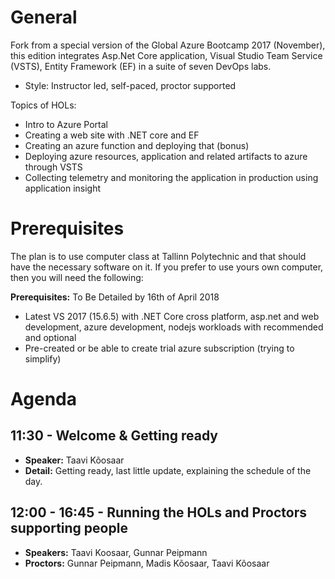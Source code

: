 General
=====
Fork from a special version of the Global Azure Bootcamp 2017 (November), this edition integrates Asp.Net Core application, Visual Studio Team Service (VSTS), Entity Framework (EF) in a suite of seven DevOps labs.

- Style: Instructor led, self-paced, proctor supported

Topics of HOLs:
* Intro to Azure Portal
* Creating a web site with .NET core and EF
* Creating an azure function and deploying that (bonus)
* Deploying azure resources, application and related artifacts to azure through VSTS 
* Collecting telemetry and monitoring the application in production using application insight


Prerequisites
======
The plan is to use computer class at Tallinn Polytechnic and that should have the necessary software on it. 
If you prefer to use yours own computer, then you will need the following:

**Prerequisites:** To Be Detailed by 16th of April 2018
- Latest VS 2017 (15.6.5) with .NET Core cross platform, asp.net and web development, azure development, nodejs workloads with recommended and optional
- Pre-created or be able to create trial azure subscription (trying to simplify)

Agenda
======

11:30 - Welcome & Getting ready
------------------

- **Speaker:** Taavi Kõosaar
- **Detail:** Getting ready, last little update, explaining the schedule of the day.

12:00 - 16:45 - Running the HOLs and Proctors supporting people
-----------------

- **Speakers:** Taavi Koosaar, Gunnar Peipmann
- **Proctors:** Gunnar Peipmann, Madis Kõosaar, Taavi Kõosaar 

